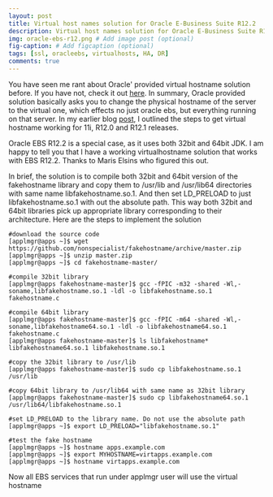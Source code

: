 ```yaml
---
layout: post
title: Virtual host names solution for Oracle E-Business Suite R12.2
description: Virtual host names solution for Oracle E-Business Suite R12.2
img: oracle-ebs-r12.png # Add image post (optional)
fig-caption: # Add figcaption (optional)
tags: [ssl, oracleebs, virtualhosts, HA, DR]
comments: true
---
```


You have seen me rant about Oracle' provided virtual hostname solution before. If you have not, check it out [here](https://r12dba.com/oracle-ebs-virtual-hostnames). In summary, Oracle provided solution basically asks you to change the physical hostname of the server to the virtual one, which effects no just oracle ebs, but everything running on that server. In my earlier blog [post](https://r12dba.com/oracle-ebs-virtual-hostnames-solution), I outlined the steps to get virtual hostname working for 11i, R12.0 and R12.1 releases. 

Oracle EBS R12.2 is a special case, as it uses both 32bit and 64bit JDK. I am happy to tell you that I have a working virtualhostname solution that works with EBS R12.2. Thanks to Maris Elsins who figured this out. 

In brief, the solution is to compile both 32bit and 64bit version of the fakehostname library and copy them to /usr/lib and /usr/lib64 directories with same name libfakehostname.so.1. And then set LD_PRELOAD to just libfakehostname.so.1 with out the absolute path. This way both 32bit and 64bit libraries pick up appropriate library corresponding to their architecture. Here are the steps to implement the solution 

```
#download the source code 
[applmgr@apps ~]$ wget https://github.com/nonspecialist/fakehostname/archive/master.zip 
[applmgr@apps ~]$ unzip master.zip 
[applmgr@apps ~]$ cd fakehostname-master/ 

#compile 32bit library 
[applmgr@apps fakehostname-master]$ gcc -fPIC -m32 -shared -Wl,-soname,libfakehostname.so.1 -ldl -o libfakehostname.so.1 fakehostname.c 

#compile 64bit library 
[applmgr@apps fakehostname-master]$ gcc -fPIC -m64 -shared -Wl,-soname,libfakehostname64.so.1 -ldl -o libfakehostname64.so.1 fakehostname.c 
[applmgr@apps fakehostname-master]$ ls libfakehostname* 
libfakehostname64.so.1 libfakehostname.so.1 

#copy the 32bit library to /usr/lib 
[applmgr@apps fakehostname-master]$ sudo cp libfakehostname.so.1 /usr/lib 

#copy 64bit library to /usr/lib64 with same name as 32bit library 
[applmgr@apps fakehostname-master]$ sudo cp libfakehostname64.so.1 /usr/lib64/libfakehostname.so.1 

#set LD_PRELOAD to the library name. Do not use the absolute path 
[applmgr@apps ~]$ export LD_PRELOAD="libfakehostname.so.1" 

#test the fake hostname 
[applmgr@apps ~]$ hostname apps.example.com 
[applmgr@apps ~]$ export MYHOSTNAME=virtapps.example.com 
[applmgr@apps ~]$ hostname virtapps.example.com
```
Now all EBS services that run under applmgr user will use the virtual hostname